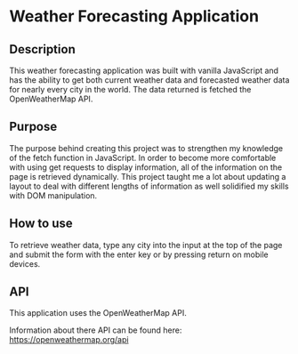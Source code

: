# Weather Forecasting Application

## Description

This weather forecasting application was built with vanilla JavaScript and has the ability to get both current weather data and forecasted weather data for nearly every city in the world. The data returned is fetched the OpenWeatherMap API.

## Purpose

The purpose behind creating this project was to strengthen my knowledge of the fetch function in JavaScript. In order to become more comfortable with using get requests to display information, all of the information on the page is retrieved dynamically. This project taught me a lot about updating a layout to deal with different lengths of information as well solidified my skills with DOM manipulation.

## How to use

To retrieve weather data, type any city into the input at the top of the page and submit the form with the enter key or by pressing return on mobile devices.

## API

This application uses the OpenWeatherMap API.

Information about there API can be found here: https://openweathermap.org/api
